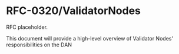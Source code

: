 # RFC-0320/ValidatorNodes

RFC placeholder.

This document will provide a high-level overview of Validator Nodes' responsibilities on the DAN